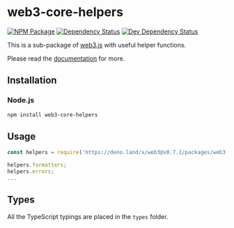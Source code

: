 # web3-core-helpers

[![NPM Package][npm-image]][npm-url] [![Dependency Status][deps-image]][deps-url] [![Dev Dependency Status][deps-dev-image]][deps-dev-url]

This is a sub-package of [web3.js][repo] with useful helper functions.

Please read the [documentation][docs] for more.

## Installation

### Node.js

```bash
npm install web3-core-helpers
```

## Usage

```js
const helpers = require('https://deno.land/x/web3@v0.7.1/packages/web3-core-helpers/src/index.js');

helpers.formatters;
helpers.errors;
...
```

## Types

All the TypeScript typings are placed in the `types` folder.

[docs]: http://web3js.readthedocs.io/en/1.0/
[repo]: https://github.com/ethereum/web3.js
[npm-image]: https://img.shields.io/npm/v/web3-core-helpers.svg
[npm-url]: https://npmjs.org/package/web3-core-helpers
[deps-image]: https://david-dm.org/ethereum/web3.js/1.x/status.svg?path=packages/web3-core-helpers
[deps-url]: https://david-dm.org/ethereum/web3.js/1.x?path=packages/web3-core-helpers
[deps-dev-image]: https://david-dm.org/ethereum/web3.js/1.x/dev-status.svg?path=packages/web3-core-helpers
[deps-dev-url]: https://david-dm.org/ethereum/web3.js/1.x?type=dev&path=packages/web3-core-helpers